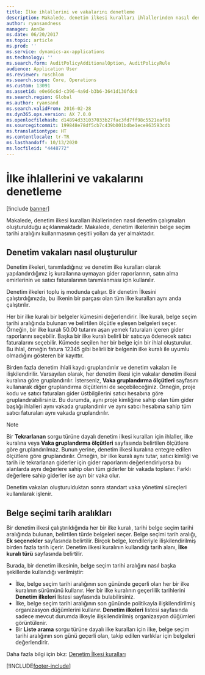 ```yaml
---
title: İlke ihlallerini ve vakalarını denetleme
description: Makalede, denetim ilkesi kuralları ihlallerinden nasıl denetim çalışmaları oluşturulduğu açıklanmaktadır. Makalede, denetim ilkelerinin belge seçim tarihi aralığını kullanmasının çeşitli yolları da yer almaktadır.
author: ryansandness
manager: AnnBe
ms.date: 06/20/2017
ms.topic: article
ms.prod: ''
ms.service: dynamics-ax-applications
ms.technology: ''
ms.search.form: AuditPolicyAdditionalOption, AuditPolicyRule
audience: Application User
ms.reviewer: roschlom
ms.search.scope: Core, Operations
ms.custom: 13091
ms.assetid: e0e66c6d-c396-4a9d-b3b6-3641d130fdc0
ms.search.region: Global
ms.author: ryansand
ms.search.validFrom: 2016-02-28
ms.dyn365.ops.version: AX 7.0.0
ms.openlocfilehash: d14894d331037033b27fac3fd7ff98c5521eaf98
ms.sourcegitcommit: 199848e78df5cb7c439b001bdbe1ece963593cdb
ms.translationtype: HT
ms.contentlocale: tr-TR
ms.lasthandoff: 10/13/2020
ms.locfileid: "4448772"
---
```

# <a name="audit-policy-violations-and-cases"></a>İlke ihlallerini ve vakalarını denetleme

[!include [banner](../includes/banner.md)]

Makalede, denetim ilkesi kuralları ihlallerinden nasıl denetim çalışmaları oluşturulduğu açıklanmaktadır. Makalede, denetim ilkelerinin belge seçim tarihi aralığını kullanmasının çeşitli yolları da yer almaktadır.

<a name="how-audit-cases-are-generated"></a>Denetim vakaları nasıl oluşturulur
-----------------------------

Denetim ilkeleri, tanımladığınız ve denetim ilke kuralları olarak yapılandırdığınız iş kurallarına uymayan gider raporlarının, satın alma emirlerinin ve satıcı faturalarının tanımlanması için kullanılır. 

Denetim ilkeleri toplu iş modunda çalışır. Bir denetim İlkesini çalıştırdığınızda, bu ilkenin bir parçası olan tüm ilke kuralları aynı anda çalıştırılır.

Her bir ilke kuralı bir belgeler kümesini değerlendirir. İlke kuralı, belge seçim tarihi aralığında bulunan ve belirtilen ölçütle eşleşen belgeleri seçer. Örneğin, bir ilke kuralı 50.00 tutarını aşan yemek faturaları içeren gider raporlarını seçebilir. Başka bir ilke kuralı belirli bir satıcıya ödenecek satıcı faturalarını seçebilir. Kümede seçilen her bir belge için bir ihlal oluşturulur. Bu ihlal, örneğin fatura 12345 gibi belirli bir belgenin ilke kuralı ile uyumlu olmadığını gösteren bir kayıttır. 

Birden fazla denetim ihlali kaydı gruplandırılır ve denetim vakaları ile ilişkilendirilir. Varsayılan olarak, her denetim ilkesi için vakalar denetim ilkesi kuralına göre gruplandırılır. İsterseniz, **Vaka gruplandırma ölçütleri** sayfasını kullanarak diğer gruplandırma ölçütlerini de seçebileceğiniz. Örneğin, proje kodu ve satıcı faturaları gider üstbilgilerini satıcı hesabına göre gruplandırabilirsiniz. Bu durumda, aynı proje kimliğine sahip olan tüm gider başlığı ihlalleri aynı vakada gruplandırılır ve aynı satıcı hesabına sahip tüm satıcı faturaları aynı vakada gruplandırılır. 

> [!NOTE]
> Bir **Tekrarlanan** sorgu türüne dayalı denetim ilkesi kuralları için ihlaller, ilke kuralına veya **Vaka gruplandırma ölçütleri** sayfasında belirtilen ölçütlere göre gruplandırılmaz. Bunun yerine, denetim ilkesi kuralına entegre edilen ölçütlere göre gruplandırılır. Örneğin, bir ilke kuralı aynı tutar, satıcı kimliği ve tarih ile tekrarlanan giderler için gider raporlarını değerlendiriyorsa bu alanlarda aynı değerlere sahip olan tüm giderler bir vakada toplanır. Farklı değerlere sahip giderler ise ayrı bir vaka olur.

Denetim vakaları oluşturulduktan sonra standart vaka yönetimi süreçleri kullanılarak işlenir.

## <a name="document-selection-date-ranges"></a>Belge seçimi tarih aralıkları
Bir denetim ilkesi çalıştırıldığında her bir ilke kuralı, tarihi belge seçim tarihi aralığında bulunan, belirtilen türde belgeleri seçer. Belge seçimi tarih aralığı, **Ek seçenekler** sayfasında belirtilir. Birçok belge, kendileriyle ilişkilendirilmiş birden fazla tarih içerir. Denetim ilkesi kuralının kullandığı tarih alanı, **İlke kuralı türü** sayfasında belirtilir.

Burada, bir denetim ilkesinin, belge seçim tarihi aralığını nasıl başka şekillerde kullandığı verilmiştir:

-   İlke, belge seçim tarihi aralığının son gününde geçerli olan her bir ilke kuralının sürümünü kullanır. Her bir ilke kuralının geçerlilik tarihlerini **Denetim ilkeleri** listesi sayfasında bulabilirsiniz.
-   İlke, belge seçim tarihi aralığının son gününde politikayla ilişkilendirilmiş organizasyon düğümlerini kullanır. **Denetim ilkeleri** listesi sayfasında sadece mevcut durumda ilkeyle ilişkilendirilmiş organizasyon düğümleri görüntülenir.
-   Bir **Liste arama** sorgu türüne dayalı ilke kuralları için ilke, belge seçim tarihi aralığının son günü geçerli olan, takip edilen varlıklar için belgeleri değerlendirir.


Daha fazla bilgi için bkz: [Denetim İlkesi kuralları](audit-policy-rules.md)





[!INCLUDE[footer-include](../../includes/footer-banner.md)]